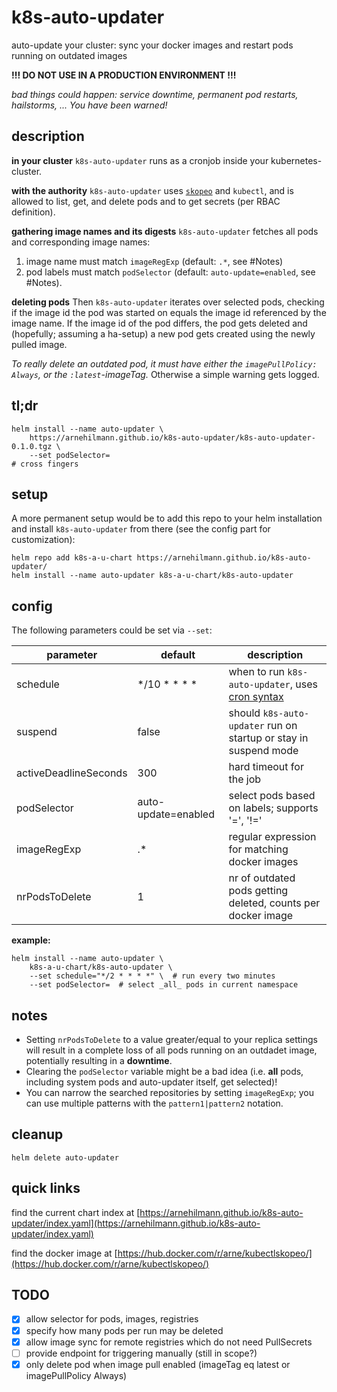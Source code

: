 # k8s-auto-updater

auto-update your cluster: sync your docker images and restart pods running on outdated images

**!!! DO NOT USE IN A PRODUCTION ENVIRONMENT !!!**

*bad things could happen: service downtime, permanent pod restarts, hailstorms, ... You have been warned!*


## description

**in your cluster**
`k8s-auto-updater` runs as a cronjob inside your kubernetes-cluster.

**with the authority**
`k8s-auto-updater` uses [`skopeo`](https://github.com/containers/skopeo) and `kubectl`, and
is allowed to list, get, and delete pods and to get secrets (per RBAC definition).

**gathering image names and its digests**
`k8s-auto-updater` fetches all pods and corresponding image names:
1) image name must match `imageRegExp` (default: `.*`, see #Notes)
2) pod labels must match `podSelector` (default: `auto-update=enabled`, see #Notes).

**deleting pods**
Then `k8s-auto-updater` iterates over selected pods, checking if the image id the pod was started on equals
the image id referenced by the image name. If the image id of the pod differs, the pod gets deleted and
(hopefully; assuming a ha-setup) a new pod gets created using the newly pulled image.

*To really delete an outdated pod, it must have either
the `imagePullPolicy: Always`, or the `:latest`-imageTag.*
Otherwise a simple warning gets logged.


## tl;dr

```
helm install --name auto-updater \
    https://arnehilmann.github.io/k8s-auto-updater/k8s-auto-updater-0.1.0.tgz \
    --set podSelector=
# cross fingers
```


## setup

A more permanent setup would be to add this repo to your helm installation and
install `k8s-auto-updater` from there (see the config part for customization):

```
helm repo add k8s-a-u-chart https://arnehilmann.github.io/k8s-auto-updater/
helm install --name auto-updater k8s-a-u-chart/k8s-auto-updater
```


## config

The following parameters could be set via `--set`:

parameter | default | description
--------- | ------- | -----------
schedule | \*/10 \* \* \* \* | when to run `k8s-auto-updater`, uses [cron syntax](https://en.wikipedia.org/wiki/Cron#Overview)
suspend  | false             | should `k8s-auto-updater` run on startup or stay in suspend mode
activeDeadlineSeconds | 300 | hard timeout for the job
podSelector | auto-update=enabled | select pods based on labels; supports '=', '!='
imageRegExp | .\* | regular expression for matching docker images
nrPodsToDelete | 1 | nr of outdated pods getting deleted, counts per docker image

**example:**
```
helm install --name auto-updater \
    k8s-a-u-chart/k8s-auto-updater \
    --set schedule="*/2 * * * *" \  # run every two minutes
    --set podSelector=  # select _all_ pods in current namespace
```


## notes

* Setting `nrPodsToDelete` to a value greater/equal to your replica settings will result in a complete loss
of all pods running on an outdadet image, potentially resulting in a **downtime**.
* Clearing the `podSelector` variable might be a bad idea
(i.e. **all** pods, including system pods and auto-updater itself, get selected)!
* You can narrow the searched repositories by setting `imageRegExp`;
you can use multiple patterns with the `pattern1|pattern2` notation.


## cleanup

```
helm delete auto-updater
```


## quick links

find the current chart index at
[https://arnehilmann.github.io/k8s-auto-updater/index.yaml](https://arnehilmann.github.io/k8s-auto-updater/index.yaml)

find the docker image at
[https://hub.docker.com/r/arne/kubectlskopeo/](https://hub.docker.com/r/arne/kubectlskopeo/)


## TODO

- [x] allow selector for pods, images, registries
- [x] specify how many pods per run may be deleted
- [x] allow image sync for remote registries which do not need PullSecrets
- [ ] provide endpoint for triggering manually (still in scope?)
- [x] only delete pod when image pull enabled (imageTag eq latest or imagePullPolicy Always)
